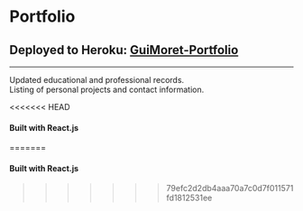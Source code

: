 # Portfolio
## Deployed to Heroku: [GuiMoret-Portfolio](http://guimoret-portfolio.herokuapp.com/)
---
Updated educational and professional records.<br>
Listing of personal projects and contact information.

<<<<<<< HEAD
#### Built with **React.js**
=======
#### Built with **React.js**
>>>>>>> 79efc2d2db4aaa70a7c0d7f011571fd1812531ee
